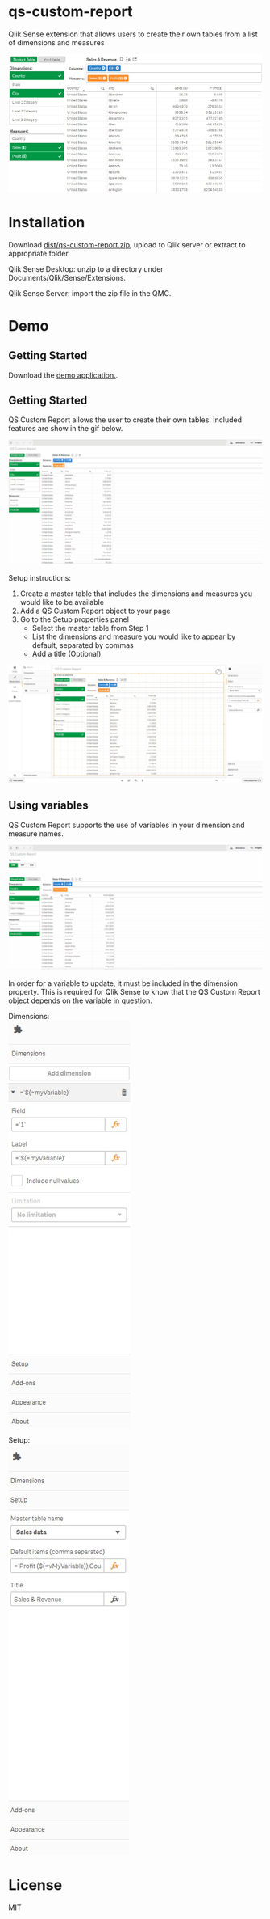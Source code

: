 # qs-custom-report
Qlik Sense extension that allows users to create their own tables from a list of dimensions and measures

![Thumb](https://github.com/cjbraley/qs-custom-report/blob/master/demo/thumb.jpg)

# Installation

Download [dist/qs-custom-report.zip](https://github.com/cjbraley/qs-custom-report/raw/master/dist/QS%20Custom%20Report.zip), upload to Qlik server or extract to appropriate folder.

Qlik Sense Desktop: unzip to a directory under Documents/Qlik/Sense/Extensions.

Qlik Sense Server: import the zip file in the QMC.

# Demo

## Getting Started

Download the [demo application.](https://github.com/cjbraley/qs-custom-report/raw/master/demo/demo_config.jpg).

## Getting Started

QS Custom Report allows the user to create their own tables. Included features are show in the gif below.

![List](https://github.com/cjbraley/qs-custom-report/blob/master/demo/demo.gif)

Setup instructions:
1. Create a master table that includes the dimensions and measures you would like to be available
2. Add a QS Custom Report object to your page
3. Go to the Setup properties panel
    * Select the master table from Step 1
    * List the dimensions and measure you would like to appear by default, separated by commas
    * Add a title (Optional)

![Basic config](https://github.com/cjbraley/qs-custom-report/blob/master/demo/demo_config.jpg)

## Using variables

QS Custom Report supports the use of variables in your dimension and measure names.

![Using a variable](https://github.com/cjbraley/qs-custom-report/blob/master/demo/demo_variable.gif)

In order for a variable to update, it must be included in the dimension property. This is required for Qlik Sense to know that the QS Custom Report object depends on the variable in question.

Dimensions:  
![Adding your variable](https://github.com/cjbraley/qs-custom-report/blob/master/demo/demo_variable_config_dimensions.jpg)

Setup:  
![Update your default items](https://github.com/cjbraley/qs-custom-report/blob/master/demo/demo_variable_config_Setup.jpg)

# License
MIT
